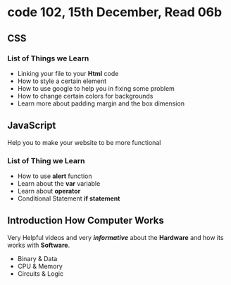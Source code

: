 
# code 102, 15th December, Read 06b
## CSS
### List of Things we Learn
* Linking your file to your **Html** code 
* How to style a certain element 
* How to use google to help you in fixing some problem
* How to change certain colors for backgrounds 
* Learn more about padding margin and the box dimension

## JavaScript
Help you to make your website to be more functional
### List of Thing we Learn
* How to use **alert** function
* Learn about the **var** variable 
* Learn about **operator**
* Conditional Statement **if statement**
## Introduction How Computer Works
Very Helpful videos and very _**informative**_ about the **Hardware**
and how its works with **Software**.

* Binary & Data
* CPU & Memory
* Circuits & Logic

